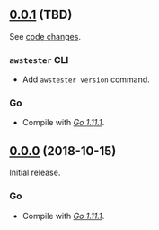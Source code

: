 

## [0.0.1](https://github.com/coreos/etcd/releases/tag/0.0.1) (TBD)

See [code changes](https://github.com/coreos/etcd/compare/0.0.0...0.0.1).

### `awstester` CLI

- Add `awstester version` command.

### Go

- Compile with [*Go 1.11.1*](https://golang.org/doc/devel/release.html#go1.11).


## [0.0.0](https://github.com/coreos/etcd/releases/tag/0.0.0) (2018-10-15)

Initial release.

### Go

- Compile with [*Go 1.11.1*](https://golang.org/doc/devel/release.html#go1.11).

